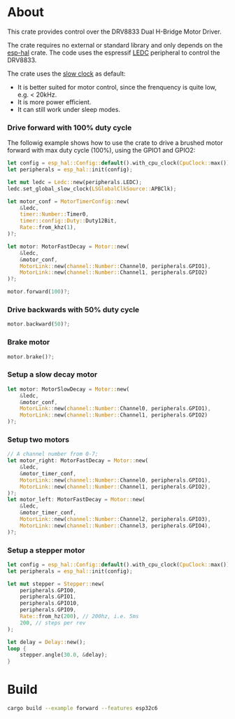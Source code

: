 # About

This crate provides control over the DRV8833 Dual H-Bridge Motor Driver.

The crate requires no external or standard library and only depends on the [esp-hal](https://github.com/esp-rs/esp-hal) crate.
The code uses the espressif [LEDC](https://docs.espressif.com/projects/esp-idf/en/stable/esp32/api-reference/peripherals/ledc.html) peripheral to control the DRV8833.

The crate uses the [slow clock](https://docs.espressif.com/projects/rust/esp-hal/1.0.0-beta.1/esp32c6/esp_hal/ledc/enum.LSGlobalClkSource.html) as default:

* It is better suited for motor control, since the frenquency is quite low, e.g. < 20kHz.
* It is more power efficient.
* It can still work under sleep modes.

### Drive forward with 100% duty cycle

The followig example shows how to use the crate to drive a brushed motor
forward with max duty cycle (100%), using the GPIO1 and GPIO2:

```rust
let config = esp_hal::Config::default().with_cpu_clock(CpuClock::max());
let peripherals = esp_hal::init(config);

let mut ledc = Ledc::new(peripherals.LEDC);
ledc.set_global_slow_clock(LSGlobalClkSource::APBClk);

let motor_conf = MotorTimerConfig::new(
    &ledc,
    timer::Number::Timer0,
    timer::config::Duty::Duty12Bit,
    Rate::from_khz(1),
)?;

let motor: MotorFastDecay = Motor::new(
    &ledc,
    &motor_conf,
    MotorLink::new(channel::Number::Channel0, peripherals.GPIO1),
    MotorLink::new(channel::Number::Channel1, peripherals.GPIO2)
)?;

motor.forward(100)?;
```

### Drive backwards with 50% duty cycle

```rust
motor.backward(50)?;
```

### Brake motor

```rust
motor.brake()?;
```

### Setup a slow decay motor

```rust
let motor: MotorSlowDecay = Motor::new(
    &ledc,
    &motor_conf,
    MotorLink::new(channel::Number::Channel0, peripherals.GPIO1),
    MotorLink::new(channel::Number::Channel1, peripherals.GPIO2)
)?;
```

### Setup two motors

```rust
// A channel number from 0-7;
let motor_right: MotorFastDecay = Motor::new(
    &ledc,
    &motor_timer_conf,
    MotorLink::new(channel::Number::Channel0, peripherals.GPIO1),
    MotorLink::new(channel::Number::Channel1, peripherals.GPIO2),
)?;
let motor_left: MotorFastDecay = Motor::new(
    &ledc,
    &motor_timer_conf,
    MotorLink::new(channel::Number::Channel2, peripherals.GPIO3),
    MotorLink::new(channel::Number::Channel3, peripherals.GPIO4),
)?;
```

### Setup a stepper motor

```rust
let config = esp_hal::Config::default().with_cpu_clock(CpuClock::max());
let peripherals = esp_hal::init(config);

let mut stepper = Stepper::new(
    peripherals.GPIO0,
    peripherals.GPIO1,
    peripherals.GPIO10,
    peripherals.GPIO9,
    Rate::from_hz(200), // 200hz, i.e. 5ms
    200, // steps per rev
);

let delay = Delay::new();
loop {
    stepper.angle(30.0, &delay);
}
```

# Build

```BASH
cargo build --example forward --features esp32c6
```
